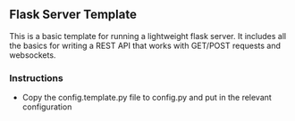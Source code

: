 ## Flask Server Template

This is a basic template for running a lightweight flask server. It includes all the basics for writing a REST API that works with GET/POST requests and websockets.

### Instructions

* Copy the config.template.py file to config.py and put in the relevant configuration
